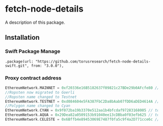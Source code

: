 # fetch-node-details

A description of this package.

## Installation

### Swift Package Manage

```
.package(url: "https://github.com/torusresearch/fetch-node-details-swift.git", from: "3.0.0"),
```

### Proxy contract address

```swift
EthereumNetwork.MAINNET = 0xf20336e16B5182637f09821c27BDe29b0AFcfe80 // torus mainnet
//Ropsten now migrated to Goerli
//Ropsten name changed to Testnet
EthereumNetwork.TESTNET = 0xd084604e5FA387FbC2Da8bAab07fDD6aDED4614A // torus testnet  
//Polygon name changed to Cyan
EthereumNetwork.CYAN = 0x9f072ba19b3370e512aa1b4bfcdaf97283168005 // torus cyan
EthereumNetwork.AQUA = 0x29Dea82a0509153b91040ee13cDBba0f03efb625 // torus Aqua  
EthereumNetwork.CELESTE = 0x6Bffb4e89453069E7487f0fa5c9f4a2D771cce6c // torus Celeste
```
